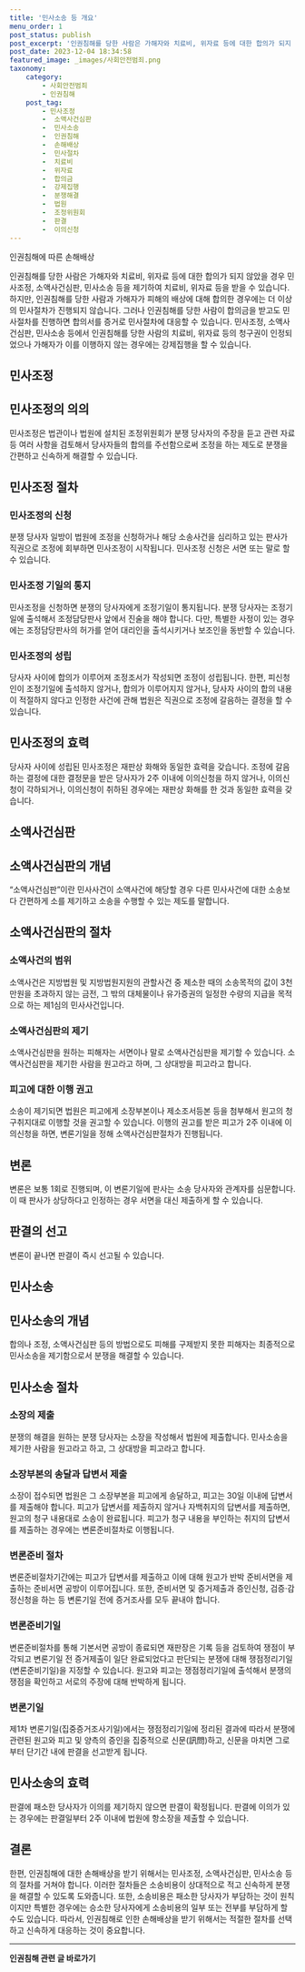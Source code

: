 ```yaml
---
title: '민사소송 등 개요'
menu_order: 1
post_status: publish
post_excerpt: '인권침해를 당한 사람은 가해자와 치료비, 위자료 등에 대한 합의가 되지 않았을 경우 민사조정, 소액사건심판, 민사소송 등을 제기하여 치료비, 위자료 등을 받을 수 있습니다. 하지만, 인권침해를 당한 사람과 가해자가 피해의 배상에 대해 합의한 경우에는 더 이상의 민사절차가 진행되지 않습니다. 그러나 인권침해를 당한 사람이 합의금을 받고도 민사절차를 진행하면 합의서를 증거로 민사절차에 대응할 수 있습니다. 민사조정, 소액사건심판, 민사소송 등에서 인권침해를 당한 사람의 치료비, 위자료 등의 청구권이 인정되었으나 가해자가 이를 이행하지 않는 경우에는 강제집행을 할 수 있습니다.'
post_date: 2023-12-04 18:34:58
featured_image: _images/사회안전범죄.png
taxonomy:
    category:
        - 사회안전범죄
        - 인권침해
    post_tag:
        - 민사조정
        -  소액사건심판
        -  민사소송
        -  인권침해
        -  손해배상
        -  민사절차
        -  치료비
        -  위자료
        -  합의금
        -  강제집행
        -  분쟁해결
        -  법원
        -  조정위원회
        -  판결
        -  이의신청
---
```



인권침해에 따른 손해배상

인권침해를 당한 사람은 가해자와 치료비, 위자료 등에 대한 합의가 되지 않았을 경우 민사조정, 소액사건심판, 민사소송 등을 제기하여 치료비, 위자료 등을 받을 수 있습니다. 하지만, 인권침해를 당한 사람과 가해자가 피해의 배상에 대해 합의한 경우에는 더 이상의 민사절차가 진행되지 않습니다. 그러나 인권침해를 당한 사람이 합의금을 받고도 민사절차를 진행하면 합의서를 증거로 민사절차에 대응할 수 있습니다. 민사조정, 소액사건심판, 민사소송 등에서 인권침해를 당한 사람의 치료비, 위자료 등의 청구권이 인정되었으나 가해자가 이를 이행하지 않는 경우에는 강제집행을 할 수 있습니다.

## 민사조정

## 민사조정의 의의

민사조정은 법관이나 법원에 설치된 조정위원회가 분쟁 당사자의 주장을 듣고 관련 자료 등 여러 사항을 검토해서 당사자들의 합의를 주선함으로써 조정을 하는 제도로 분쟁을 간편하고 신속하게 해결할 수 있습니다.

## 민사조정 절차

### 민사조정의 신청

분쟁 당사자 일방이 법원에 조정을 신청하거나 해당 소송사건을 심리하고 있는 판사가 직권으로 조정에 회부하면 민사조정이 시작됩니다. 민사조정 신청은 서면 또는 말로 할 수 있습니다.

### 민사조정 기일의 통지

민사조정을 신청하면 분쟁의 당사자에게 조정기일이 통지됩니다. 분쟁 당사자는 조정기일에 출석해서 조정담당판사 앞에서 진술을 해야 합니다. 다만, 특별한 사정이 있는 경우에는 조정담당판사의 허가를 얻어 대리인을 출석시키거나 보조인을 동반할 수 있습니다.

### 민사조정의 성립

당사자 사이에 합의가 이루어져 조정조서가 작성되면 조정이 성립됩니다. 한편, 피신청인이 조정기일에 출석하지 않거나, 합의가 이루어지지 않거나, 당사자 사이의 합의 내용이 적절하지 않다고 인정한 사건에 관해 법원은 직권으로 조정에 갈음하는 결정을 할 수 있습니다.

## 민사조정의 효력

당사자 사이에 성립된 민사조정은 재판상 화해와 동일한 효력을 갖습니다. 조정에 갈음하는 결정에 대한 결정문을 받은 당사자가 2주 이내에 이의신청을 하지 않거나, 이의신청이 각하되거나, 이의신청이 취하된 경우에는 재판상 화해를 한 것과 동일한 효력을 갖습니다.

## 소액사건심판

## 소액사건심판의 개념

“소액사건심판”이란 민사사건이 소액사건에 해당할 경우 다른 민사사건에 대한 소송보다 간편하게 소를 제기하고 소송을 수행할 수 있는 제도를 말합니다.

## 소액사건심판의 절차

### 소액사건의 범위

소액사건은 지방법원 및 지방법원지원의 관할사건 중 제소한 때의 소송목적의 값이 3천만원을 초과하지 않는 금전, 그 밖의 대체물이나 유가증권의 일정한 수량의 지급을 목적으로 하는 제1심의 민사사건입니다.

### 소액사건심판의 제기

소액사건심판을 원하는 피해자는 서면이나 말로 소액사건심판을 제기할 수 있습니다. 소액사건심판을 제기한 사람을 원고라고 하며, 그 상대방을 피고라고 합니다.

### 피고에 대한 이행 권고

소송이 제기되면 법원은 피고에게 소장부본이나 제소조서등본 등을 첨부해서 원고의 청구취지대로 이행할 것을 권고할 수 있습니다. 이행의 권고를 받은 피고가 2주 이내에 이의신청을 하면, 변론기일을 정해 소액사건심판절차가 진행됩니다.

## 변론

변론은 보통 1회로 진행되며, 이 변론기일에 판사는 소송 당사자와 관계자를 심문합니다. 이 때 판사가 상당하다고 인정하는 경우 서면을 대신 제출하게 할 수 있습니다.

## 판결의 선고

변론이 끝나면 판결이 즉시 선고될 수 있습니다.

## 민사소송

## 민사소송의 개념

합의나 조정, 소액사건심판 등의 방법으로도 피해를 구제받지 못한 피해자는 최종적으로 민사소송을 제기함으로서 분쟁을 해결할 수 있습니다.

## 민사소송 절차

### 소장의 제출

분쟁의 해결을 원하는 분쟁 당사자는 소장을 작성해서 법원에 제출합니다. 민사소송을 제기한 사람을 원고라고 하고, 그 상대방을 피고라고 합니다.

### 소장부본의 송달과 답변서 제출

소장이 접수되면 법원은 그 소장부본을 피고에게 송달하고, 피고는 30일 이내에 답변서를 제출해야 합니다. 피고가 답변서를 제출하지 않거나 자백취지의 답변서를 제출하면, 원고의 청구 내용대로 소송이 완료됩니다. 피고가 청구 내용을 부인하는 취지의 답변서를 제출하는 경우에는 변론준비절차로 이행됩니다.

### 변론준비 절차

변론준비절차기간에는 피고가 답변서를 제출하고 이에 대해 원고가 반박 준비서면을 제출하는 준비서면 공방이 이루어집니다. 또한, 준비서면 및 증거제출과 증인신청, 검증·감정신청을 하는 등 변론기일 전에 증거조사를 모두 끝내야 합니다.

### 변론준비기일

변론준비절차를 통해 기본서면 공방이 종료되면 재판장은 기록 등을 검토하여 쟁점이 부각되고 변론기일 전 증거제출이 일단 완료되었다고 판단되는 분쟁에 대해 쟁점정리기일(변론준비기일)을 지정할 수 있습니다. 원고와 피고는 쟁점정리기일에 출석해서 분쟁의 쟁점을 확인하고 서로의 주장에 대해 반박하게 됩니다.

### 변론기일

제1차 변론기일(집중증거조사기일)에서는 쟁점정리기일에 정리된 결과에 따라서 분쟁에 관련된 원고와 피고 및 양측의 증인을 집중적으로 신문(訊問)하고, 신문을 마치면 그로부터 단기간 내에 판결을 선고받게 됩니다.

## 민사소송의 효력

판결에 패소한 당사자가 이의를 제기하지 않으면 판결이 확정됩니다. 판결에 이의가 있는 경우에는 판결일부터 2주 이내에 법원에 항소장을 제출할 수 있습니다.

## 결론


한편, 인권침해에 대한 손해배상을 받기 위해서는 민사조정, 소액사건심판, 민사소송 등의 절차를 거쳐야 합니다. 이러한 절차들은 소송비용이 상대적으로 적고 신속하게 분쟁을 해결할 수 있도록 도와줍니다. 또한, 소송비용은 패소한 당사자가 부담하는 것이 원칙이지만 특별한 경우에는 승소한 당사자에게 소송비용의 일부 또는 전부를 부담하게 할 수도 있습니다. 따라서, 인권침해로 인한 손해배상을 받기 위해서는 적절한 절차를 선택하고 신속하게 대응하는 것이 중요합니다.
<!-- wp:separator -->
<hr class="wp-block-separator has-alpha-channel-opacity"/>
<!-- /wp:separator -->

<!-- wp:group {"backgroundColor":"base","layout":{"type":"constrained"}} -->
<div class="wp-block-group has-base-background-color has-background"><!-- wp:paragraph {"align":"center","fontSize":"medium"} -->
<p class="has-text-align-center has-large-font-size"><strong>인권침해 관련 글 바로가기</strong></p>
<!-- /wp:paragraph -->


<!-- wp:latest-posts
{"categories":[{"id":31085,"count":19,"description":"","link":"https://uknowlaw.com/category/%ec%9d%b8%ea%b6%8c%ec%b9%a8%ed%95%b4/","name":"인권침해","slug":"인권침해","taxonomy":"category","parent":0,"meta":[],"_links":{"self":[{"href":"https://uknowlaw.com/wp-json/wp/v2/categories/31085"}],"collection":[{"href":"https://uknowlaw.com/wp-json/wp/v2/categories"}],"about":[{"href":"https://uknowlaw.com/wp-json/wp/v2/taxonomies/category"}],"wp:post_type":[{"href":"https://uknowlaw.com/wp-json/wp/v2/posts?categories=31085"}],"curies":[{"name":"wp","href":"https://api.w.org/{rel}","templated":true}]}}],"postsToShow":100,"excerptLength":28,"postLayout":"grid","columns":2,"featuredImageAlign":"left","featuredImageSizeSlug":"large","fontSize":"small"} /--></div>
<!-- /wp:group -->